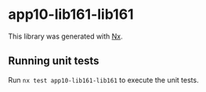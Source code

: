 # app10-lib161-lib161

This library was generated with [Nx](https://nx.dev).

## Running unit tests

Run `nx test app10-lib161-lib161` to execute the unit tests.
